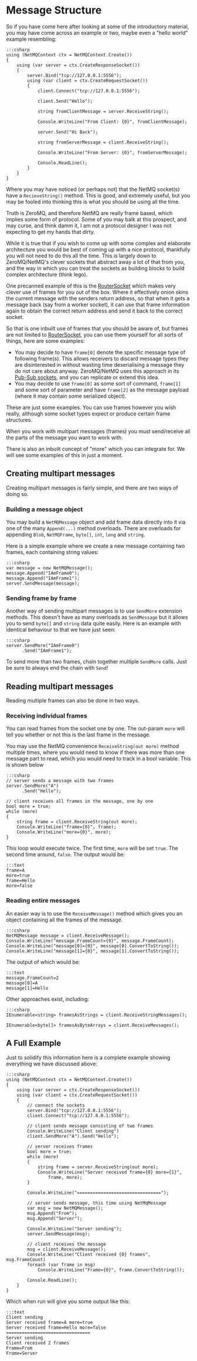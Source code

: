 Message Structure
===

So if you have come here after looking at some of the introductory material, you may have come across an example or two, maybe even a "hello world" example resembling:

    :::csharp
    using (NetMQContext ctx = NetMQContext.Create())
    {
        using (var server = ctx.CreateResponseSocket())
        {
            server.Bind("tcp://127.0.0.1:5556");
            using (var client = ctx.CreateRequestSocket())
            {
                client.Connect("tcp://127.0.0.1:5556");

                client.Send("Hello");

                string fromClientMessage = server.ReceiveString();

                Console.WriteLine("From Client: {0}", fromClientMessage);

                server.Send("Hi Back");

                string fromServerMessage = client.ReceiveString();

                Console.WriteLine("From Server: {0}", fromServerMessage);

                Console.ReadLine();
            }
        }
    }

Where you may have noticed (or perhaps not) that the NetMQ socket(s) have a `RecieveString()` method. This is good, and extremely useful, but you may be fooled into thinking this is what you should be using all the time.

Truth is ZeroMQ, and therefore NetMQ are really frame based, which implies some form of protocol. Some of you may balk at this prospect, and may curse, and think damm it, I am not a protocol designer I was not expecting to get my hands that dirty.

While it is true that if you wish to come up with some complex and elaborate architecture you would be best of coming up with a nice protocol, thankfully you will not need to do this all the time. This is largely down to ZeroMQ/NetMQ's clever sockets that abstract away a lot of that from you, and the way in which you can treat the sockets as building blocks to build complex architecture (think lego).

One precanned example of this is the [RouterSocket](router-dealer) which makes very clever use of frames for you out of the box. Where it effectively onion skins the current message with the senders return address, so that when it gets a message back (say from a worker socket), it can use that frame information again to obtain the correct return address and send it back to the correct socket.

So that is one inbuilt use of frames that you should be aware of, but frames are not limited to [RouterSocket](router-dealer), you can use them yourself for all sorts of things, here are some examples:

+ You may decide to have `frame[0]` denote the specific message type of following frame(s).
  This allows receivers to discard message types they are disinterested in without wasting time deserialising a message they do not care about anyway.
  ZeroMQ/NetMQ uses this approach in its [Pub-Sub sockets](pub-sub), and you can replicate or extend this idea.
+ You may decide to use `frame[0]` as some sort of command, `frame[1]` and some sort of parameter and have `frame[2]` as the message payload (where it may contain some serialized object).

These are just some examples. You can use frames however you wish really, although some socket types expect or produce certain frame structures.

When you work with multipart messages (frames) you must send/receive all the parts of the message you want to work with.

There is also an inbuilt concept of "more" which you can integrate for. We will see some examples of this in just a moment.


## Creating multipart messages

Creating multipart messages is fairly simple, and there are two ways of doing so.

### Building a message object

You may build a `NetMQMessage` object and add frame data directly into it via one of the many `Append(...)` method overloads. There are overloads for appending `Blob`, `NetMQFrame`, `byte[]`, `int`, `long` and `string`.

Here is a simple example where we create a new message containing two frames, each containing string values:

    :::csharp
    var message = new NetMQMessage();
    message.Append("IAmFrame0");
    message.Append("IAmFrame1");
    server.SendMessage(message);

### Sending frame by frame

Another way of sending multipart messages is to use `SendMore` extension methods. This doesn't have as many overloads as `SendMessage` but it allows you to send `byte[]` and `string` data quite easily. Here is an example with identical behaviour to that we have just seen:

    :::csharp
    server.SendMore("IAmFrame0")
          .Send("IAmFrame1");

To send more than two frames, chain together multiple `SendMore` calls. Just be sure to always end the chain with `Send`!


## Reading multipart messages

Reading multiple frames can also be done in two ways.

### Receiving individual frames

You can read frames from the socket one by one. The out-param `more` will tell you whether or not this is the last frame in the message.

You may use the NetMQ convenience `ReceiveString(out more)` method multiple times, where you would need to know if there was more than one message part to read, which you would need to track in a bool variable. This is shown below

    :::csharp
    // server sends a message with two frames
    server.SendMore("A")
          .Send("Hello");

    // client receives all frames in the message, one by one
    bool more = true;
    while (more)
    {
        string frame = client.ReceiveString(out more);
        Console.WriteLine("frame={0}", frame);
        Console.WriteLine("more={0}", more);
    }

This loop would execute twice. The first time, `more` will be set `true`. The second time around, `false`. The output would be:

    :::text
    frame=A
    more=true
    frame=Hello
    more=false

### Reading entire messages

An easier way is to use the `ReceiveMessage()` method which gives you an object containing all the frames of the message.

    :::csharp
    NetMQMessage message = client.ReceiveMessage();
    Console.WriteLine("message.FrameCount={0}", message.FrameCount);
    Console.WriteLine("message[0]={0}", message[0].ConvertToString());
    Console.WriteLine("message[1]={0}", message[1].ConvertToString());

The output of which would be:

    :::text
    message.FrameCount=2
    message[0]=A
    message[1]=Hello

Other approaches exist, including:

    :::csharp
    IEnumerable<string> framesAsStrings = client.ReceiveStringMessages();

    IEnumerable<byte[]> framesAsByteArrays = client.ReceiveMessages();


## A Full Example

Just to solidify this information here is a complete example showing everything we have discussed above:

    :::csharp
    using (NetMQContext ctx = NetMQContext.Create())
    {
        using (var server = ctx.CreateResponseSocket())
        using (var client = ctx.CreateRequestSocket())
        {
            // connect the sockets
            server.Bind("tcp://127.0.0.1:5556");
            client.Connect("tcp://127.0.0.1:5556");

            // client sends message consisting of two frames
            Console.WriteLine("Client sending")
            client.SendMore("A").Send("Hello");

            // server receives frames
            bool more = true;
            while (more)
            {
                string frame = server.ReceiveString(out more);
                Console.WriteLine("Server received frame={0} more={1}",
                    frame, more);
            }

            Console.WriteLine("================================");

            // server sends message, this time using NetMqMessage
            var msg = new NetMQMessage();
            msg.Append("From");
            msg.Append("Server");

            Console.WriteLine("Server sending");
            server.SendMessage(msg);

            // client receives the message
            msg = client.ReceiveMessage();
            Console.WriteLine("Client received {0} frames", msg.FrameCount)
            foreach (var frame in msg)
                Console.WriteLine("Frame={0}", frame.ConvertToString());

            Console.ReadLine();
        }
    }

Which when run will give you some output like this:

    :::text
    Client sending
    Server received frame=A more=true
    Server received frame=Hello more=false
    ================================
    Server sending
    Client received 2 frames
    Frame=From
    Frame=Server

